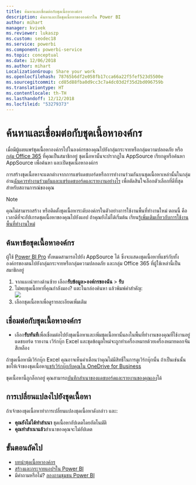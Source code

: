 ```yaml
---
title: ค้นหาและเชื่อมต่อกับชุดเนื้อหาองค์กร
description: ค้นหาและเปิดชุดเนื้อหาขององค์กรใน Power BI
author: mihart
manager: kvivek
ms.reviewer: lukaszp
ms.custom: seodec18
ms.service: powerbi
ms.component: powerbi-service
ms.topic: conceptual
ms.date: 12/06/2018
ms.author: mihart
LocalizationGroup: Share your work
ms.openlocfilehash: 78765b6df2e058fb17cca66a22f5fef523d5500e
ms.sourcegitcommit: cd85d88fba0d9cc3c7a4dc03d2f35d2bd096759b
ms.translationtype: HT
ms.contentlocale: th-TH
ms.lasthandoff: 12/12/2018
ms.locfileid: "53279373"
---
```

# <a name="find-and-connect-to-an-organizational-content-pack"></a>ค้นหาและเชื่อมต่อกับชุดเนื้อหาองค์กร

เมื่อมีผู้เผยแพร่ชุดเนื้อหาองค์กรไปในองค์กรของคุณไปยังกลุ่มกระจายหรือกลุ่มความปลอดภัย หรือ[กลุ่ม Office 365](https://support.office.com/article/Create-a-group-in-Office-365-7124dc4c-1de9-40d4-b096-e8add19209e9) ที่คุณเป็นสมาชิกอยู่ ชุดเนื้อหานั้นจะปรากฏใน AppSource  เรียกดูหรือค้นหา AppSource เพื่อค้นหา และเปิดชุดเนื้อหาองค์กร

การสร้างชุดเนื้อหาจะแตกต่างจากการแชร์แดชบอร์ดหรือการทำงานร่วมกันบนชุดเนื้อหาเหล่านั้นในกลุ่ม อ่าน[ฉันควรทำงานร่วมกันและแชร์แดชบอร์ดและรายงานอย่างไร](../service-how-to-collaborate-distribute-dashboards-reports.md) เพื่อตัดสินใจเลือกตัวเลือกที่ดีที่สุดสำหรับสถานการณ์ของคุณ

> [!NOTE]
> คุณไม่สามารถสร้าง หรือติดตั้งชุดเนื้อหาระดับองค์กรในตัวอย่างการใช้งานพื้นที่ทำงานใหม่ ตอนนี้ คือเวลาดีที่จะอัปเกรดชุดเนื้อหาของคุณไปยังแอป ถ้าคุณยังไม่ได้เริ่มต้น เรียนรู้[เพิ่มเติมเกี่ยวกับการใช้งานพื้นที่ทำงานใหม่](../service-create-the-new-workspaces.md)
> 

## <a name="find-an-organizational-content-pack"></a>ค้นหาข้อชุดเนื้อหาองค์กร
ผู้ใช้ [Power BI Pro](https://powerbi.microsoft.com/pricing) ทั้งหมดสามารถไปยัง AppSource ได้ ซึ่งจะแสดงชุดเนื้อหาที่แชร์กับทั้งองค์กรของตนไปยังกลุ่มกระจายหรือกลุ่มความปลอดภัย และกลุ่ม Office 365 ที่ผู้ใช้เหล่านี้เป็นสมาชิกอยู่  

1. จากแผงนำทางด้านซ้าย เลือก**รับข้อมูล\>องค์กรของฉัน** \> **รับ**
2. ไม่พบชุดเนื้อหาที่คุณกำลังมอง? แตะในกล่องค้นหา แล้วพิมพ์คำสำคัญ:  
    ![](media/end-user-content-pack/cp_searchbox.png)
3. เลือกชุดเนื้อหาเพื่อดูรายละเอียดเพิ่มเติม

## <a name="connect-to-an-organizational-content-pack"></a>เชื่อมต่อกับชุดเนื้อหาองค์กร
* เลือก**รับทันที**เพื่อเชื่อมต่อไปยังชุดเนื้อหาและเพิ่มชุดเนื้อหานั้นลงในพื้นที่ทำงานของคุณที่ใช้งานอยู่ แดชบอร์ด รายงาน เวิร์กบุ๊ก Excel และชุดข้อมูลใหม่จะถูกทำเครื่องหมายด้วยเครื่องหมายดอกจันสีเหลือง

ถ้าชุดเนื้อหามีเวิร์กบุ๊ก Excel คุณอาจเห็นคำเตือนว่าคุณไม่มีสิทธิ์ในการดูเวิร์กบุ๊กนั้น ถ้าเป็นเช่นนั้น ขอให้เจ้าของชุดเนื้อหา[แชร์เวิร์กบุ๊กกับคุณใน OneDrive for Business](https://support.office.com/article/Share-documents-or-folders-in-Office-365-1fe37332-0f9a-4719-970e-d2578da4941c) 

ชุดเนื้อหานี้ถูกล็อกอยู่ คุณสามารถ[บันทึกสำเนาของแดชบอร์ดและรายงานของคุณเอง](../service-organizational-content-pack-copy-refresh-access.md)ได้ 

## <a name="changes-to-the-content-pack"></a>การเปลี่ยนแปลงไปยังชุดเนื้อหา
ถ้าเจ้าของชุดเนื้อหาทำการเปลี่ยนแปลงชุดเนื้อหาดังกล่าว และ: 

* **คุณยังไม่ได้ทำสำเนา** ชุดเนื้อหาอัปเดตโดยอัตโนมัติ
* **คุณทำสำเนาแล้ว**สำเนาของคุณจะไม่อัปเดต 

## <a name="next-steps"></a>ขั้นตอนถัดไป
* [บทนำชุดเนื้อหาองค์กร](../service-organizational-content-pack-introduction.md)  
* [สร้างและกระจายแอปฯใน Power BI](../service-create-distribute-apps.md)
* มีคำถามหรือไม่? [ลองถามชุมชน Power BI](http://community.powerbi.com/)

